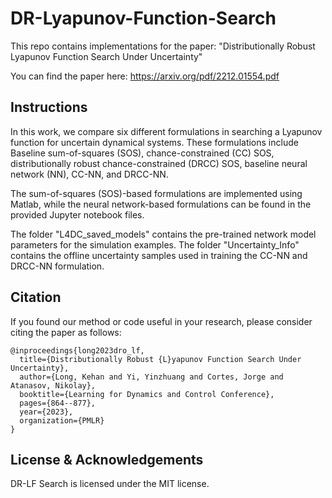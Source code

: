 # DR-Lyapunov-Function-Search
This repo contains implementations for the paper: "Distributionally Robust Lyapunov Function Search Under Uncertainty"

You can find the paper here: https://arxiv.org/pdf/2212.01554.pdf

## Instructions
In this work, we compare six different formulations in searching a Lyapunov function for uncertain dynamical systems. These formulations include Baseline sum-of-squares (SOS), chance-constrained (CC) SOS, distributionally robust chance-constrained (DRCC) SOS, baseline neural network (NN), CC-NN, and DRCC-NN.

The sum-of-squares (SOS)-based formulations are implemented using Matlab, while the neural network-based formulations can be found in the provided Jupyter notebook files.

The folder "L4DC_saved_models" contains the pre-trained network model parameters for the simulation examples. The folder "Uncertainty_Info" contains the offline uncertainty samples used in training the CC-NN and DRCC-NN formulation.

## Citation

If you found our method or code useful in your research, please consider citing the paper as follows:

```
@inproceedings{long2023dro_lf,
  title={Distributionally Robust {L}yapunov Function Search Under Uncertainty},
  author={Long, Kehan and Yi, Yinzhuang and Cortes, Jorge and Atanasov, Nikolay},
  booktitle={Learning for Dynamics and Control Conference},
  pages={864--877},
  year={2023},
  organization={PMLR}
}
```


## License & Acknowledgements

DR-LF Search is licensed under the MIT license. 
